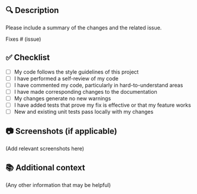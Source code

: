 ## 🔍 Description

Please include a summary of the changes and the related issue. 

Fixes # (issue)

## ✅ Checklist

- [ ] My code follows the style guidelines of this project
- [ ] I have performed a self-review of my code
- [ ] I have commented my code, particularly in hard-to-understand areas
- [ ] I have made corresponding changes to the documentation
- [ ] My changes generate no new warnings
- [ ] I have added tests that prove my fix is effective or that my feature works
- [ ] New and existing unit tests pass locally with my changes

## 📷 Screenshots (if applicable)

(Add relevant screenshots here)

## 📚 Additional context

(Any other information that may be helpful)
